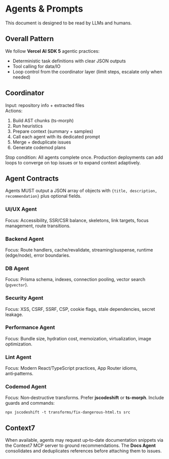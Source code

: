 # Agents & Prompts

This document is designed to be read by LLMs and humans.

## Overall Pattern

We follow **Vercel AI SDK 5** agentic practices:
- Deterministic task definitions with clear JSON outputs
- Tool calling for data/IO
- Loop control from the coordinator layer (limit steps, escalate only when needed)

## Coordinator

Input: repository info + extracted files  
Actions:
1. Build AST chunks (ts-morph)
2. Run heuristics
3. Prepare context (summary + samples)
4. Call each agent with its dedicated prompt
5. Merge + deduplicate issues
6. Generate codemod plans

Stop condition: All agents complete once. Production deployments can add loops to converge on top issues or to expand context adaptively.

## Agent Contracts

Agents MUST output a JSON array of objects with `{title, description, recommendation}` plus optional fields.

### UI/UX Agent
Focus: Accessibility, SSR/CSR balance, skeletons, link targets, focus management, route transitions.

### Backend Agent
Focus: Route handlers, cache/revalidate, streaming/suspense, runtime (edge/node), error boundaries.

### DB Agent
Focus: Prisma schema, indexes, connection pooling, vector search (`pgvector`).

### Security Agent
Focus: XSS, CSRF, SSRF, CSP, cookie flags, stale dependencies, secret leakage.

### Performance Agent
Focus: Bundle size, hydration cost, memoization, virtualization, image optimization.

### Lint Agent
Focus: Modern React/TypeScript practices, App Router idioms, anti‑patterns.

### Codemod Agent
Focus: Non‑destructive transforms. Prefer **jscodeshift** or **ts-morph**. Include guards and commands:

```
npx jscodeshift -t transforms/fix-dangerous-html.ts src
```

## Context7

When available, agents may request up‑to‑date documentation snippets via the Context7 MCP server to ground recommendations. The **Docs Agent** consolidates and deduplicates references before attaching them to issues.
